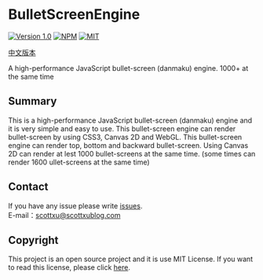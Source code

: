 # BulletScreenEngine
[![Version 1.0](https://img.shields.io/badge/version-1.0-brightgreen.svg?style=flat-square)](https://github.com/iamscottxu/BulletScreenEngine/releases/tag/1.0)
[![NPM](https://img.shields.io/npm/v/bullet-screen-engine.svg?style=flat-square)](https://www.npmjs.com/package/bullet-screen-engine)
[![MIT](https://img.shields.io/github/license/mashape/apistatus.svg?style=flat-square)](https://github.com/iamscottxu/BulletScreenEngine/blob/master/LICENSE)

[中文版本](https://github.com/iamscottxu/BulletScreenEngine/blob/master/README.md)

A high-performance JavaScript bullet-screen (danmaku) engine. 1000+ at the same time

## Summary
This is a high-performance JavaScript bullet-screen (danmaku) engine and it is very simple and easy to use. This bullet-screen engine can render bullet-screen by using CSS3, Canvas 2D and WebGL. This bullet-screen engine can render top, bottom and backward bullet-screen. Using Canvas 2D can render at lest 1000 bullet-screens at the same time. (some times can render 1600 ullet-screens at the same time)

## Contact
If you have any issue please write [issues](https://github.com/iamscottxu/BulletScreenEngine/issues).<br/>
E-mail：[scottxu@scottxublog.com](mailto:scottxu@scottxublog.com)

## Copyright
This project is an open source project and it is use MIT License. If you want to read this license, please click [here](https://github.com/iamscottxu/BulletScreenEngine/blob/master/LICENSE).